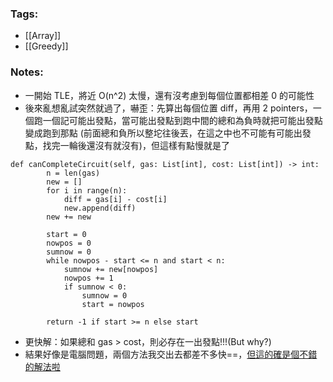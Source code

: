 ### Tags:
- [[Array]]
- [[Greedy]]
### Notes:
- 一開始 TLE，將近 O(n^2) 太慢，還有沒考慮到每個位置都相差 0 的可能性
- 後來亂想亂試突然就過了，嚇歪：先算出每個位置 diff，再用 2 pointers，一個跑一個記可能出發點，當可能出發點到跑中間的總和為負時就把可能出發點變成跑到那點 (前面總和負所以整坨往後丟，在這之中也不可能有可能出發點，找完一輪後還沒有就沒有)，但這樣有點慢就是了
```python=
def canCompleteCircuit(self, gas: List[int], cost: List[int]) -> int:
        n = len(gas)
        new = []
        for i in range(n):
            diff = gas[i] - cost[i]
            new.append(diff)
        new += new

        start = 0
        nowpos = 0
        sumnow = 0
        while nowpos - start <= n and start < n:
            sumnow += new[nowpos]
            nowpos += 1
            if sumnow < 0:
                sumnow = 0
                start = nowpos
    
        return -1 if start >= n else start
```
- 更快解：如果總和 gas > cost，則必存在一出發點!!!(But why?)
- 結果好像是電腦問題，兩個方法我交出去都差不多快==，[但這的確是個不錯的解法啦](https://leetcode.com/problems/gas-station/solutions/1706142/java-c-python-an-explanation-that-ever-exists-till-now/?orderBy=most_votes)
    
